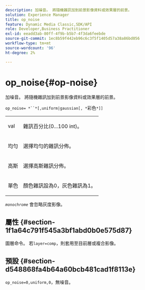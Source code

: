 ```yaml
---
description: 加噪音。 將隨機雜訊加到前景影像資料或效果層的前景。
solution: Experience Manager
title: op_noise
feature: Dynamic Media Classic,SDK/API
role: Developer,Business Practitioner
exl-id: eeadd3ab-80ff-4f9b-b5b7-4f3da6feebde
source-git-commit: 1ec8b59f442eb96c6c3f5f1405d57a38a86bd056
workflow-type: tm+mt
source-wordcount: '96'
ht-degree: 2%

---
```


# op_noise{#op-noise}

加噪音。 將隨機雜訊加到前景影像資料或效果層的前景。

`op_noise= *``*[,uniform|gaussian[, *`彩色`*]]`

<table id="table_40675464E5824D52BF392ECCE2DDC03C"> 
 <tbody> 
  <tr> 
   <td colname="col1"> <p><span class="codeph"> val</span> </p> </td> 
   <td colname="col2"> <p>雜訊百分比(0...100 int)。 </p> </td> 
  </tr> 
  <tr> 
   <td colname="col1"> <p><span class="codeph"> 均勻</span> </p> </td> 
   <td colname="col2"> <p>選擇均勻的雜訊分佈。 </p> </td> 
  </tr> 
  <tr> 
   <td colname="col1"> <p><span class="codeph"> 高斯</span> </p> </td> 
   <td colname="col2"> <p>選擇高斯雜訊分佈。 </p> </td> 
  </tr> 
  <tr> 
   <td colname="col1"> <p><span class="varname"> 單色</span> </p> </td> 
   <td colname="col2"> <p>顏色雜訊設為0，灰色雜訊為1。 </p> </td> 
  </tr> 
 </tbody> 
</table>

*`monochrome`* 會忽略灰度影像。

## 屬性 {#section-1f1a64c791f545a3bf1abd0b0e575d87}

圖層命令。 若`layer=comp`，則套用至目前層或複合影像。

## 預設 {#section-d548868fa4b64a60bcb481cad1f8113e}

`op_noise=0,uniform,0`，無噪音。
